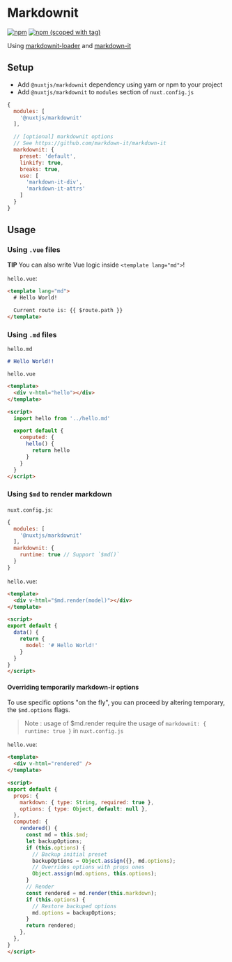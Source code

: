 # Markdownit
[![npm](https://img.shields.io/npm/dt/@nuxtjs/markdownit.svg?style=flat-square)](https://npmjs.com/package/@nuxtjs/markdownit)
[![npm (scoped with tag)](https://img.shields.io/npm/v/@nuxtjs/markdownit/latest.svg?style=flat-square)](https://npmjs.com/package/@nuxtjs/markdownit)

Using [markdownit-loader](https://github.com/nuxt-community/markdownit-loader) and [markdown-it](https://github.com/markdown-it/markdown-it)

## Setup
- Add `@nuxtjs/markdownit` dependency using yarn or npm to your project
- Add `@nuxtjs/markdownit` to `modules` section of `nuxt.config.js`
```js
{
  modules: [
    '@nuxtjs/markdownit'
  ],

  // [optional] markdownit options
  // See https://github.com/markdown-it/markdown-it
  markdownit: {
    preset: 'default',
    linkify: true,
    breaks: true,
    use: [
      'markdown-it-div',
      'markdown-it-attrs'
    ]
  }
}
```

## Usage

### Using `.vue` files
**TIP** You can also write Vue logic inside `<template lang="md">`!

`hello.vue`:
```html
<template lang="md">
  # Hello World!

  Current route is: {{ $route.path }}
</template>
```

### Using `.md` files

`hello.md`
```md
# Hello World!!
```

`hello.vue`
```html
<template>
  <div v-html="hello"></div>
</template>

<script>
  import hello from '../hello.md'

  export default {
    computed: {
      hello() {
        return hello
      }
    }
  }
</script>
```

### Using `$md` to render markdown

`nuxt.config.js`:
```js
{
  modules: [
    '@nuxtjs/markdownit'
  ],
  markdownit: {
    runtime: true // Support `$md()`
  }
}
```

`hello.vue`:
```html
<template>
  <div v-html="$md.render(model)"></div>
</template>

<script>
export default {
  data() {
    return {
      model: '# Hello World!'
    }
  }
}
</script>

```

#### Overriding temporarily markdown-ir options

To use specific options "on the fly", you can proceed by altering temporary, the `$md.options` flags.

> Note : usage of $md.render require the usage of `markdownit: { runtime: true }` in `nuxt.config.js`

`hello.vue`:
```html
<template>
  <div v-html="rendered" />
</template>

<script>
export default {
  props: {
    markdown: { type: String, required: true },
    options: { type: Object, default: null },
  },
  computed: {
    rendered() {
      const md = this.$md;
      let backupOptions;
      if (this.options) {
        // Backup initial preset
        backupOptions = Object.assign({}, md.options);
        // Overrides options with props ones
        Object.assign(md.options, this.options);
      }
      // Render
      const rendered = md.render(this.markdown);
      if (this.options) {
        // Restore backuped options
        md.options = backupOptions;
      }
      return rendered;
    },
  },
}
</script>
```
